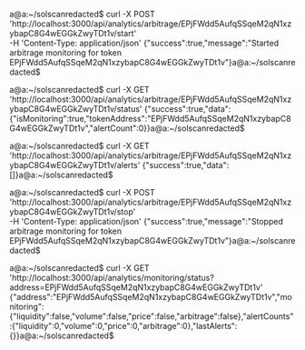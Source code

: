 a@a:~/solscanredacted$ curl -X POST 'http://localhost:3000/api/analytics/arbitrage/EPjFWdd5AufqSSqeM2qN1xzybapC8G4wEGGkZwyTDt1v/start' \
  -H 'Content-Type: application/json'
{"success":true,"message":"Started arbitrage monitoring for token EPjFWdd5AufqSSqeM2qN1xzybapC8G4wEGGkZwyTDt1v"}a@a:~/solscanredacted$ 





a@a:~/solscanredacted$ curl -X GET 'http://localhost:3000/api/analytics/arbitrage/EPjFWdd5AufqSSqeM2qN1xzybapC8G4wEGGkZwyTDt1v/status'
{"success":true,"data":{"isMonitoring":true,"tokenAddress":"EPjFWdd5AufqSSqeM2qN1xzybapC8G4wEGGkZwyTDt1v","alertCount":0}}a@a:~/solscanredacted$ 



a@a:~/solscanredacted$ curl -X GET 'http://localhost:3000/api/analytics/arbitrage/EPjFWdd5AufqSSqeM2qN1xzybapC8G4wEGGkZwyTDt1v/alerts'
{"success":true,"data":[]}a@a:~/solscanredacted$ 


a@a:~/solscanredacted$ curl -X POST 'http://localhost:3000/api/analytics/arbitrage/EPjFWdd5AufqSSqeM2qN1xzybapC8G4wEGGkZwyTDt1v/stop' \
  -H 'Content-Type: application/json'
{"success":true,"message":"Stopped arbitrage monitoring for token EPjFWdd5AufqSSqeM2qN1xzybapC8G4wEGGkZwyTDt1v"}a@a:~/solscanredacted$ 




a@a:~/solscanredacted$ curl -X GET 'http://localhost:3000/api/analytics/monitoring/status?address=EPjFWdd5AufqSSqeM2qN1xzybapC8G4wEGGkZwyTDt1v'
{"address":"EPjFWdd5AufqSSqeM2qN1xzybapC8G4wEGGkZwyTDt1v","monitoring":{"liquidity":false,"volume":false,"price":false,"arbitrage":false},"alertCounts":{"liquidity":0,"volume":0,"price":0,"arbitrage":0},"lastAlerts":{}}a@a:~/solscanredacted$ 





